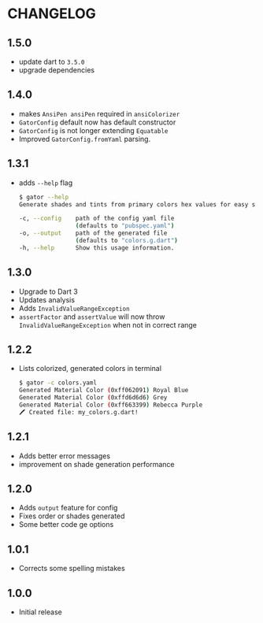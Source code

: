 # CHANGELOG

## 1.5.0

- update dart to `3.5.0`
- upgrade dependencies

## 1.4.0

- makes `AnsiPen ansiPen` required in `ansiColorizer`
- `GatorConfig` default now has default constructor
- `GatorConfig` is not longer extending `Equatable`
- Improved `GatorConfig.fromYaml` parsing.

## 1.3.1

- adds `--help` flag

  ```sh
  $ gator --help
  Generate shades and tints from primary colors hex values for easy setup.

  -c, --config    path of the config yaml file
                  (defaults to "pubspec.yaml")
  -o, --output    path of the generated file
                  (defaults to "colors.g.dart")
  -h, --help      Show this usage information.
  ```

## 1.3.0

- Upgrade to Dart 3
- Updates analysis
- Adds `InvalidValueRangeException`
- `assertFactor` and `assertValue` will now throw `InvalidValueRangeException` when not in correct range

## 1.2.2

- Lists colorized, generated colors in terminal

  ```sh
  $ gator -c colors.yaml
  Generated Material Color (0xff062091) Royal Blue
  Generated Material Color (0xffd6d6d6) Grey
  Generated Material Color (0xff663399) Rebecca Purple
  🖍 Created file: my_colors.g.dart!
  ```

## 1.2.1

- Adds better error messages
- improvement on shade generation performance

## 1.2.0

- Adds `output` feature for config
- Fixes order or shades generated
- Some better code ge options

## 1.0.1

- Corrects some spelling mistakes

## 1.0.0

- Initial release
